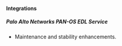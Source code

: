 
#### Integrations
##### Palo Alto Networks PAN-OS EDL Service
* Maintenance and stability enhancements.
